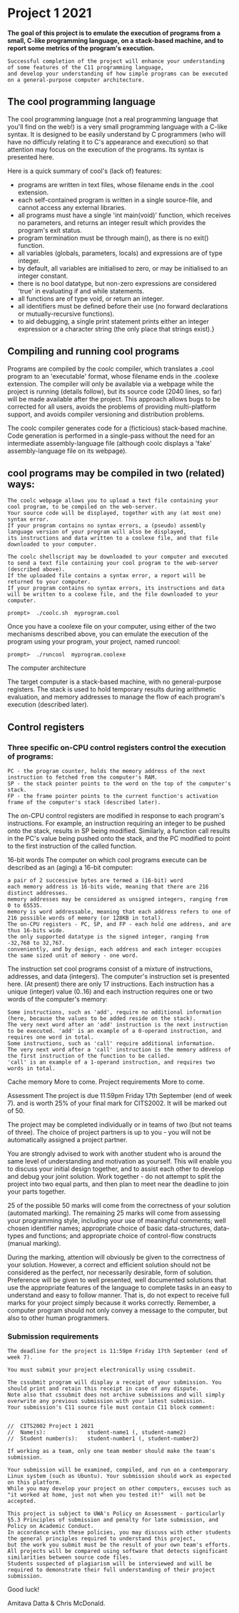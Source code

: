 # Project 1 2021

**The goal of this project is to emulate the execution of programs from a small, C-like programming language, on a stack-based machine, and to report some metrics of the program's execution.** 
 
    Successful completion of the project will enhance your understanding of some features of the C11 programming language, 
    and develop your understanding of how simple programs can be executed on a general-purpose computer architecture.

## The cool programming language

The cool programming language (not a real programming language that you'll find on the web!) is a very small programming language with a C-like syntax. 
It is designed to be easily understand by C programmers (who will have no difficuly relating it to C's appearance and execution) 
so that attention may focus on the execution of the programs. Its syntax is presented here.

Here is a quick summary of cool's (lack of) features:

- programs are written in text files, whose filename ends in the .cool extension.
- each self-contained program is written in a single source-file, and cannot access any external libraries.
- all programs must have a single 'int main(void)' function, which receives no parameters, and returns an integer result which provides the program's exit status.
- program termination must be through main(), as there is no exit() function.
- all variables (globals, parameters, locals) and expressions are of type integer.
- by default, all variables are initialised to zero, or may be initialised to an integer constant.
- there is no bool datatype, but non-zero expressions are considered 'true' in evaluating if and while statements.
- all functions are of type void, or return an integer.
- all identifiers must be defined before their use (no forward declarations or mutually-recursive functions).
- to aid debugging, a single print statement prints either an integer expression or a character string (the only place that strings exist).}

## Compiling and running cool programs

Programs are compiled by the coolc compiler, which translates a .cool program to an 'executable' format, whose filename ends in the .coolexe extension. 
The compiler will only be available via a webpage while the project is running (details follow), but its source code (2040 lines, so far) will be made available after the project. 
This approach allows bugs to be corrected for all users, avoids the problems of providing multi-platform support, and avoids compiler versioning and distribution problems.

The coolc compiler generates code for a (ficticious) stack-based machine. 
Code generation is performed in a single-pass without the need for an intermediate assembly-language file (although coolc displays a 'fake' assembly-language file on its webpage).

## cool programs may be compiled in two (related) ways:

    The coolc webpage allows you to upload a text file containing your cool program, to be compiled on the web-server. 
    Your source code will be displayed, together with any (at most one) syntax error. 
    If your program contains no syntax errors, a (pseudo) assembly language version of your program will also be displayed, 
    its instructions and data written to a coolexe file, and that file downloaded to your computer.

    The coolc shellscript may be downloaded to your computer and executed to send a text file containing your cool program to the web-server (described above). 
    If the uploaded file contains a syntax error, a report will be returned to your computer. 
    If your program contains no syntax errors, its instructions and data will be written to a coolexe file, and the file downloaded to your computer.

    prompt>  ./coolc.sh  myprogram.cool

Once you have a coolexe file on your computer, using either of the two mechanisms described above, 
you can emulate the execution of the program using your program, your project, named runcool:

    prompt>  ./runcool  myprogram.coolexe
The computer architecture

The target computer is a stack-based machine, with no general-purpose registers. The stack is used to hold temporary results during arithmetic evaluation, 
and memory addresses to manage the flow of each program's execution (described later).

## Control registers

### Three specific on-CPU control registers control the execution of programs:

    PC - the program counter, holds the memory address of the next instruction to fetched from the computer's RAM.
    SP - the stack pointer points to the word on the top of the computer's stack.
    FP - the frame pointer points to the current function's activation frame of the computer's stack (described later). 

The on-CPU control registers are modified in response to each program's instructions. 
For example, an instruction requiring an integer to be pushed onto the stack, results in SP being modified. 
Similarly, a function call results in the PC's value being pushed onto the stack, and the PC modified to point to the first instruction of the called function.

16-bit words
The computer on which cool programs execute can be described as an (aging) a 16-bit computer:

    a pair of 2 successive bytes are termed a (16-bit) word
    each memory address is 16-bits wide, meaning that there are 216 distinct addresses.
    memory addresses may be considered as unsigned integers, ranging from 0 to 65535.
    memory is word addressable, meaning that each address refers to one of 216 possible words of memory (or 128KB in total). 
    The on-CPU registers - PC, SP, and FP - each hold one address, and are thus 16-bits wide.
    the only supported datatype is the signed integer, ranging from -32,768 to 32,767.
    conveniently, and by design, each address and each integer occupies the same sized unit of memory - one word.

The instruction set
cool programs consist of a mixture of instructions, addresses, and data (integers). The computer's instruction set is presented here. 
(At present) there are only 17 instructions. Each instruction has a unique (integer) value (0..16) and each instruction requires one or two words of the computer's memory:

    Some instructions, such as 'add', require no additional information (here, because the values to be added reside on the stack). 
    The very next word after an 'add' instruction is the next instruction to be executed. 'add' is an example of a 0-operand instruction, and requires one word in total.
    Some instructions, such as 'call' require additional information. 
    The very next word after a 'call' instruction is the memory address of the first instruction of the function to be called. 
    'call' is an example of a 1-operand instruction, and requires two words in total.

Cache memory
More to come.
Project requirements
More to come.

Assessment
The project is due 11:59pm Friday 17th September (end of week 7). and is worth 25% of your final mark for CITS2002. It will be marked out of 50.

The project may be completed individually or in teams of two (but not teams of three). 
The choice of project partners is up to you - you will not be automatically assigned a project partner.

You are strongly advised to work with another student who is around the same level of understanding and motivation as yourself. 
This will enable you to discuss your initial design together, and to assist each other to develop and debug your joint solution. 
Work together - do not attempt to split the project into two equal parts, and then plan to meet near the deadline to join your parts together.

25 of the possible 50 marks will come from the correctness of your solution (automated marking). 
The remaining 25 marks will come from assessing your programming style, including your use of meaningful comments; well chosen identifier names; 
appropriate choice of basic data-structures, data-types and functions; and appropriate choice of control-flow constructs (manual marking).

During the marking, attention will obviously be given to the correctness of your solution. 
However, a correct and efficient solution should not be considered as the perfect, nor necessarily desirable, form of solution. 
Preference will be given to well presented, well documented solutions that use the appropriate features of the language to complete tasks 
in an easy to understand and easy to follow manner. 
That is, do not expect to receive full marks for your project simply because it works correctly. 
Remember, a computer program should not only convey a message to the computer, but also to other human programmers.

### Submission requirements

    The deadline for the project is 11:59pm Friday 17th September (end of week 7).

    You must submit your project electronically using cssubmit.

    The cssubmit program will display a receipt of your submission. You should print and retain this receipt in case of any dispute. 
    Note also that cssubmit does not archive submissions and will simply overwrite any previous submission with your latest submission.
    Your submission's C11 source file must contain C11 block comment:


    //  CITS2002 Project 1 2021
    //  Name(s):             student-name1 (, student-name2)
    //  Student number(s):   student-number1 (, student-number2)

    If working as a team, only one team member should make the team's submission.

    Your submission will be examined, compiled, and run on a contemporary Linux system (such as Ubuntu). Your submission should work as expected on this platform. 
    While you may develop your project on other computers, excuses such as "it worked at home, just not when you tested it!"  will not be accepted.

    This project is subject to UWA's Policy on Assessment - particularly §5.3 Principles of submission and penalty for late submission, and Policy on Academic Conduct. 
    In accordance with these policies, you may discuss with other students the general principles required to understand this project, 
    but the work you submit must be the result of your own team's efforts. 
    All projects will be compared using software that detects significant similarities between source code files. 
    Students suspected of plagiarism will be interviewed and will be required to demonstrate their full understanding of their project submission. 

Good luck!

Amitava Datta & Chris McDonald. 